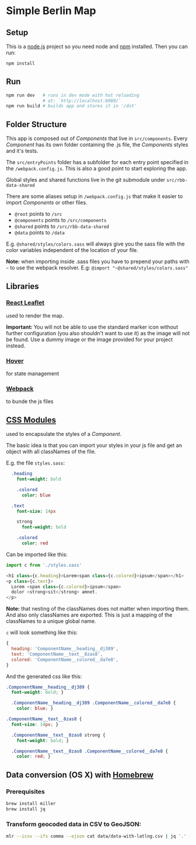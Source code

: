 # Simple Berlin Map

## Setup

This is a [node.js](https://nodejs.org/en/) project so you need node and [npm](https://www.npmjs.com/) installed. Then you can run:

``` bash
npm install
```

## Run
``` bash
npm run dev   # runs in dev mode with hot reloading
              # at: `http://localhost:8080/`
npm run build # builds app and stores it in '/dst'
```

## Folder Structure

This app is composed out of *Components* that live in `src/components`. Every *Component* has its own folder containing the .js file, the *Components* styles and it's tests.

The `src/entryPoints` folder has a subfolder for each entry point specified in the `/webpack.config.js`.
This is also a good point to start exploring the app.

Global styles and shared functions live in the git submodule under `src/rbb-data-shared`

There are some aliases setup in `/webpack.config.js` that make it easier to import *Components* or other files.

- `@root` points to `/src`
- `@components` points to `/src/components`
- `@shared` points to `/src/rbb-data-shared`
- `@data` points to `/data`

E.g. `@shared/styles/colors.sass` will always give you the sass file with the color variables independent of the location of your file.

**Note:** when importing inside .sass files you have to prepend your paths with `~` to use the webpack resolver. E.g: `@import "~@shared/styles/colors.sass"`

## Libraries

### [React Leaflet](https://github.com/PaulLeCam/react-leaflet)

used to render the map.

**Important:** You will not be able to use the standard marker icon without further configuration (you also shouldn't want to use it) as the image will not be found. Use a dummy image or the image provided for your project instead.

### [Hover](https://github.com/jesseskinner/hover)

for state management

### [Webpack](https://webpack.js.org/)

to bunde the js files

## [CSS Modules](https://github.com/css-modules/css-modules)

used to encapsulate the styles of a *Component*.

The basic idea is that you can import your styles in your js file and get an object with all classNames of the file.

E.g. the file `styles.sass`:
``` sass
  .heading
    font-weight: bold

    .colored
      color: blue

  .text
    font-size: 14px

    strong
      font-weight: bold

    .colored
      color: red
```

Can be imported like this:
``` js
import c from './styles.sass'

<h1 class={c.heading}>Lorem<span class={c.colored}>ipsum</span></h1>
<p class={c.text}>
  Lorem <span class={c.colored}>ipsum</span>
  dolor <strong>sit</strong> amnet.
</p>
```

**Note:** that nesting of the classNames does not matter when importing them. And also only classNames are exported. This is just a mapping of the classNames to a unique global name.

`c` will look something like this:

``` js
{
  heading: 'ComponentName__heading__dj389',
  text: 'ComponentName__text__8zas8',
  colored: 'ComponentName__colored__da7e8',
}
```

And the generated css like this:

``` css
.ComponentName__heading__dj389 {
  font-weight: bold; }

  .ComponentName__heading__dj389 .ComponentName__colored__da7e8 {
    color: blue; }

.ComponentName__text__8zas8 {
  font-size: 14px; }

  .ComponentName__text__8zas8 strong {
    font-weight: bold; }

  .ComponentName__text__8zas8 .ComponentName__colored__da7e8 {
    color: red; }
```

## Data conversion (OS X) with [Homebrew](https://brew.sh/)

### Prerequisites
``` bash
brew install miller
brew install jq
```

### Transform geocoded data in CSV to GeoJSON:
``` bash
mlr --icsv --ifs comma --ojson cat data/data-with-latlng.csv | jq '.' --slurp | node data/to-geojson.js > data/stations.geo.json
```
